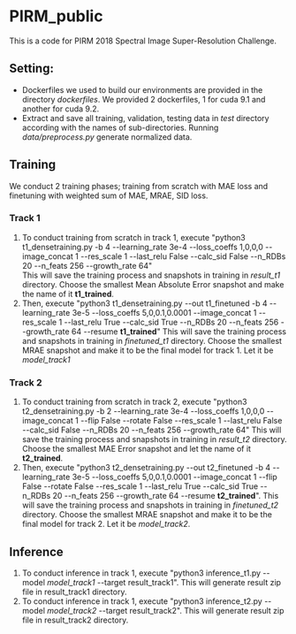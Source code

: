 # PIRM_public
This is a code for PIRM 2018 Spectral Image Super-Resolution Challenge.

## Setting:
- Dockerfiles we used to build our environments are provided in the directory *dockerfiles*. We provided 2 dockerfiles, 1 for cuda 9.1 and another for cuda 9.2.
- Extract and save all training, validation, testing data in *test* directory according with the names of sub-directories. Running *data/preprocess.py* generate normalized data.

## Training
We conduct 2 training phases; training from scratch with MAE loss and finetuning with weighted sum of MAE, MRAE, SID loss.
### Track 1
1. To conduct training from scratch in track 1, execute "python3 t1_densetraining.py -b 4 --learning_rate 3e-4 --loss_coeffs 1,0,0,0 --image_concat 1 --res_scale 1 --last_relu False --calc_sid False --n_RDBs 20 --n_feats 256 --growth_rate 64"  
This will save the training process and snapshots in training in *result_t1* directory. Choose the smallest Mean Absolute Error snapshot and make the name of it **t1_trained**.  
2. Then, execute "python3 t1_densetraining.py --out t1_finetuned -b 4 --learning_rate 3e-5 --loss_coeffs 5,0,0.1,0.0001 --image_concat 1  --res_scale 1 --last_relu True --calc_sid True --n_RDBs 20 --n_feats 256 --growth_rate 64 --resume **t1_trained**"
This will save the training process and snapshots in training in *finetuned_t1* directory. Choose the smallest MRAE snapshot and make it to be the final model for track 1. Let it be *model_track1*

### Track 2
1. To conduct training from scratch in track 2, execute "python3 t2_densetraining.py -b 2 --learning_rate 3e-4 --loss_coeffs 1,0,0,0 --image_concat 1 --flip False --rotate False --res_scale 1 --last_relu False --calc_sid False --n_RDBs 20 --n_feats 256 --growth_rate 64"
This will save the training process and snapshots in training in *result_t2* directory. Choose the smallest MAE Error snapshot and let the name of it **t2_trained**.  
2. Then, execute "python3 t2_densetraining.py --out t2_finetuned -b 4 --learning_rate 3e-5 --loss_coeffs 5,0,0.1,0.0001 --image_concat 1 --flip False --rotate False --res_scale 1 --last_relu True --calc_sid True --n_RDBs 20 --n_feats 256 --growth_rate 64 --resume **t2_trained**".
This will save the training process and snapshots in training in *finetuned_t2* directory. Choose the smallest MRAE snapshot and make it to be the final model for track 2. Let it be *model_track2*.

## Inference
1. To conduct inference in track 1, execute "python3 inference_t1.py --model *model_track1* --target result_track1". This will generate result zip file in result_track1 directory.
2. To conduct inference in track 1, execute "python3 inference_t2.py --model *model_track2* --target result_track2". This will generate result zip file in result_track2 directory.
